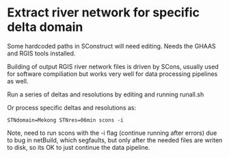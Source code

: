 # Extract river network for specific delta domain

Some hardcoded paths in SConstruct will need editing. Needs the GHAAS and RGIS tools installed.

Building of output RGIS river network files is driven by SCons, usually used for software
compiliation but works very well for data processing pipelines as well.

Run a series of deltas and resolutions by editing and running runall.sh

Or process specific deltas and resolutions as:

`STNdomain=Mekong STNres=06min scons -i`

Note, need to run scons with the -i flag (continue running after errors) due to bug in netBuild,
which segfaults, but only after the needed files are writen to disk, so its OK to just continue the
data pipeline.
